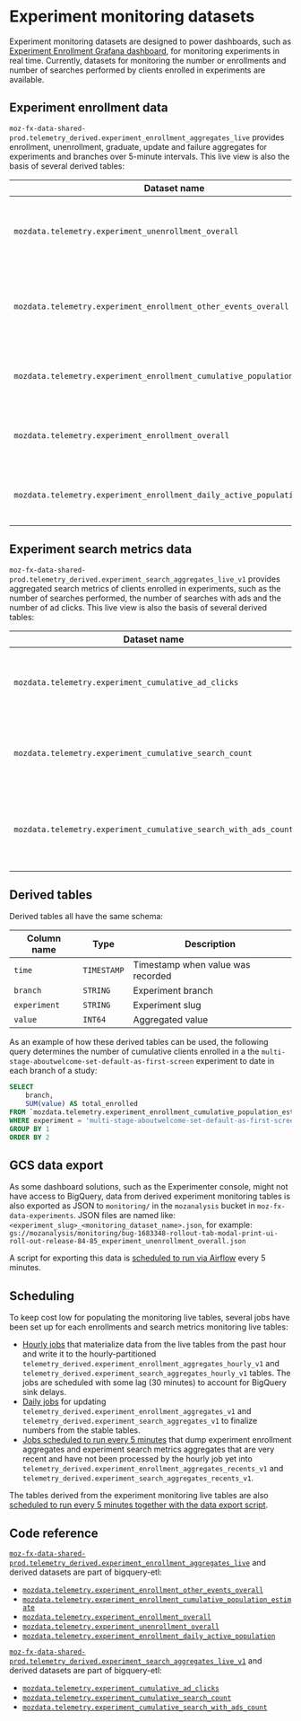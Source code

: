 # Experiment monitoring datasets

<!-- toc -->

Experiment monitoring datasets are designed to power dashboards, such as [Experiment Enrollment Grafana dashboard](https://grafana.telemetry.mozilla.org/d/XspgvdxZz/experiment-enrollment?orgId=1), for monitoring experiments in real time. Currently, datasets for monitoring the number or enrollments and number of searches performed by clients enrolled in experiments are available.

## Experiment enrollment data

`moz-fx-data-shared-prod.telemetry_derived.experiment_enrollment_aggregates_live` provides enrollment, unenrollment, graduate, update and failure aggregates for experiments and branches over 5-minute intervals. This live view is also the basis of several derived tables:

| Dataset name                                                             | Description                                                         |
| ------------------------------------------------------------------------ | ------------------------------------------------------------------- |
| `mozdata.telemetry.experiment_unenrollment_overall`                      | Overall number of clients that unenrolled from experiments          |
| `mozdata.telemetry.experiment_enrollment_other_events_overall`           | Number of events other than `enroll` and `unenroll` sent by clients |
| `mozdata.telemetry.experiment_enrollment_cumulative_population_estimate` | Cumulative number of clients enrolled in experiments                |
| `mozdata.telemetry.experiment_enrollment_overall`                        | Overall number of clients enrolled in experiments                   |
| `mozdata.telemetry.experiment_enrollment_daily_active_population`        | Number of daily active clients enrolled in experiments              |

## Experiment search metrics data

`moz-fx-data-shared-prod.telemetry_derived.experiment_search_aggregates_live_v1` provides aggregated search metrics of clients enrolled in experiments, such as the number of searches performed, the number of searches with ads and the number of ad clicks. This live view is also the basis of several derived tables:

| Dataset name                                                    | Description                                                               |
| --------------------------------------------------------------- | ------------------------------------------------------------------------- |
| `mozdata.telemetry.experiment_cumulative_ad_clicks`             | Cumulative number of ad clicks by clients enrolled in experiments         |
| `mozdata.telemetry.experiment_cumulative_search_count`          | Cumulative number of searches by clients enrolled in experiments          |
| `mozdata.telemetry.experiment_cumulative_search_with_ads_count` | Cumulative number of searches with ads by clients enrolled in experiments |

## Derived tables

Derived tables all have the same schema:

| Column name  | Type        | Description                       |
| ------------ | ----------- | --------------------------------- |
| `time`       | `TIMESTAMP` | Timestamp when value was recorded |
| `branch`     | `STRING`    | Experiment branch                 |
| `experiment` | `STRING`    | Experiment slug                   |
| `value`      | `INT64`     | Aggregated value                  |

As an example of how these derived tables can be used, the following query determines the number of cumulative clients enrolled
in a the `multi-stage-aboutwelcome-set-default-as-first-screen` experiment to date in each branch of a study:

```sql
SELECT
    branch,
    SUM(value) AS total_enrolled
FROM `mozdata.telemetry.experiment_enrollment_cumulative_population_estimate`
WHERE experiment = 'multi-stage-aboutwelcome-set-default-as-first-screen'
GROUP BY 1
ORDER BY 2
```

## GCS data export

As some dashboard solutions, such as the Experimenter console, might not have access to BigQuery, data from derived experiment monitoring tables is also exported as JSON to `monitoring/` in the `mozanalysis` bucket in `moz-fx-data-experiments`. JSON files are named like: `<experiment_slug>_<monitoring_dataset_name>.json`, for example: `gs://mozanalysis/monitoring/bug-1683348-rollout-tab-modal-print-ui-roll-out-release-84-85_experiment_unenrollment_overall.json`

A script for exporting this data is [scheduled to run via Airflow](https://github.com/mozilla/telemetry-airflow/blob/ad3d678cb45c7ac67cb96a46efb6b4e731b856f0/dags/experiments_live.py#L70) every 5 minutes.

## Scheduling

To keep cost low for populating the monitoring live tables, several jobs have been set up for each enrollments and search metrics monitoring live tables:

- [Hourly jobs](https://github.com/mozilla/bigquery-etl/blob/master/dags/bqetl_experiments_hourly.py) that materialize data from the live tables from the past hour and write it to the hourly-partitioned `telemetry_derived.experiment_enrollment_aggregates_hourly_v1` and `telemetry_derived.experiment_search_aggregates_hourly_v1` tables. The jobs are scheduled with some lag (30 minutes) to account for BigQuery sink delays.
- [Daily jobs](https://github.com/mozilla/bigquery-etl/blob/master/dags/bqetl_experiments_daily.py) for updating `telemetry_derived.experiment_enrollment_aggregates_v1` and `telemetry_derived.experiment_search_aggregates_v1` to finalize numbers from the stable tables.
- [Jobs scheduled to run every 5 minutes](https://github.com/mozilla/telemetry-airflow/blob/ad3d678cb45c7ac67cb96a46efb6b4e731b856f0/dags/experiments_live.py#L18) that dump experiment enrollment aggregates and experiment search metrics aggregates that are very recent and have not been processed by the hourly job yet into `telemetry_derived.experiment_enrollment_aggregates_recents_v1` and `telemetry_derived.experiment_search_aggregates_recents_v1`.

The tables derived from the experiment monitoring live tables are also [scheduled to run every 5 minutes together with the data export script](https://github.com/mozilla/telemetry-airflow/blob/ad3d678cb45c7ac67cb96a46efb6b4e731b856f0/dags/experiments_live.py#L18).

## Code reference

[`moz-fx-data-shared-prod.telemetry_derived.experiment_enrollment_aggregates_live`](https://github.com/mozilla/bigquery-etl/blob/master/sql/moz-fx-data-shared-prod/telemetry_derived/experiment_enrollment_aggregates_live/view.sql) and derived datasets are part of bigquery-etl:

- [`mozdata.telemetry.experiment_enrollment_other_events_overall`](https://github.com/mozilla/bigquery-etl/blob/master/sql/moz-fx-data-shared-prod/telemetry_derived/experiment_enrollment_other_events_overall_v1/query.sql)
- [`mozdata.telemetry.experiment_enrollment_cumulative_population_estimate`](https://github.com/mozilla/bigquery-etl/blob/master/sql/moz-fx-data-shared-prod/telemetry_derived/experiment_enrollment_cumulative_population_estimate_v1/query.sql)
- [`mozdata.telemetry.experiment_enrollment_overall`](https://github.com/mozilla/bigquery-etl/blob/master/sql/moz-fx-data-shared-prod/telemetry_derived/experiment_enrollment_overall_v1/query.sql)
- [`mozdata.telemetry.experiment_unenrollment_overall`](https://github.com/mozilla/bigquery-etl/blob/master/sql/moz-fx-data-shared-prod/telemetry_derived/experiment_unenrollment_overall_v1/query.sql)
- [`mozdata.telemetry.experiment_enrollment_daily_active_population`](https://github.com/mozilla/bigquery-etl/blob/master/sql/moz-fx-data-shared-prod/telemetry_derived/experiment_enrollment_daily_active_population_v1/query.sql)

[`moz-fx-data-shared-prod.telemetry_derived.experiment_search_aggregates_live_v1`](https://github.com/mozilla/bigquery-etl/blob/master/sql/moz-fx-data-shared-prod/telemetry_derived/experiment_search_aggregates_live_v1/view.sql) and derived datasets are part of bigquery-etl:

- [`mozdata.telemetry.experiment_cumulative_ad_clicks`](https://github.com/mozilla/bigquery-etl/blob/master/sql/moz-fx-data-shared-prod/telemetry_derived/experiment_cumulative_ad_clicks_v1/query.sql)
- [`mozdata.telemetry.experiment_cumulative_search_count`](https://github.com/mozilla/bigquery-etl/blob/master/sql/moz-fx-data-shared-prod/telemetry_derived/experiment_cumulative_search_count_v1/query.sql)
- [`mozdata.telemetry.experiment_cumulative_search_with_ads_count`](https://github.com/mozilla/bigquery-etl/blob/master/sql/moz-fx-data-shared-prod/telemetry_derived/experiment_cumulative_search_with_ads_count_v1/query.sql)
